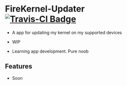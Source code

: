 FireKernel-Updater [![Travis-CI Badge](https://travis-ci.org/FireLord1/FireKernel-Updater.svg?branch=master)](https://travis-ci.org/FireLord1/FireKernel-Updater)
=======

* A app for updating my kernel on my supported devices

* WIP

* Learning app development. Pure noob

Features
--------

* Soon

